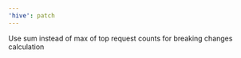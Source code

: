 ```yaml
---
'hive': patch
---
```


Use sum instead of max of top request counts for breaking changes calculation
